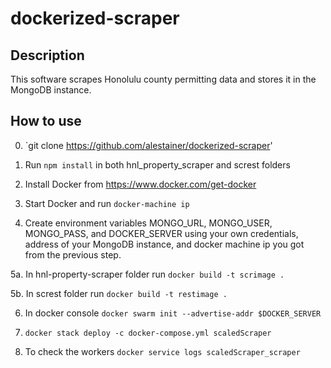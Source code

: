 # dockerized-scraper

## Description
This software scrapes Honolulu county permitting data and stores it in the MongoDB instance.

## How to use

0. `git clone https://github.com/alestainer/dockerized-scraper'

1. Run `npm install` in both hnl_property_scraper and screst folders 

2. Install Docker from https://www.docker.com/get-docker

3. Start Docker and run `docker-machine ip`

4. Create environment variables MONGO_URL, MONGO_USER, MONGO_PASS, and DOCKER_SERVER using your own credentials, address of your MongoDB instance, and docker machine ip you got from the previous step.

5a. In hnl-property-scraper folder run `docker build -t scrimage .`

5b. In screst folder run `docker build -t restimage .`

6. In docker console `docker swarm init --advertise-addr $DOCKER_SERVER`

7. `docker stack deploy -c docker-compose.yml scaledScraper`

8. To check the workers `docker service logs scaledScraper_scraper`
